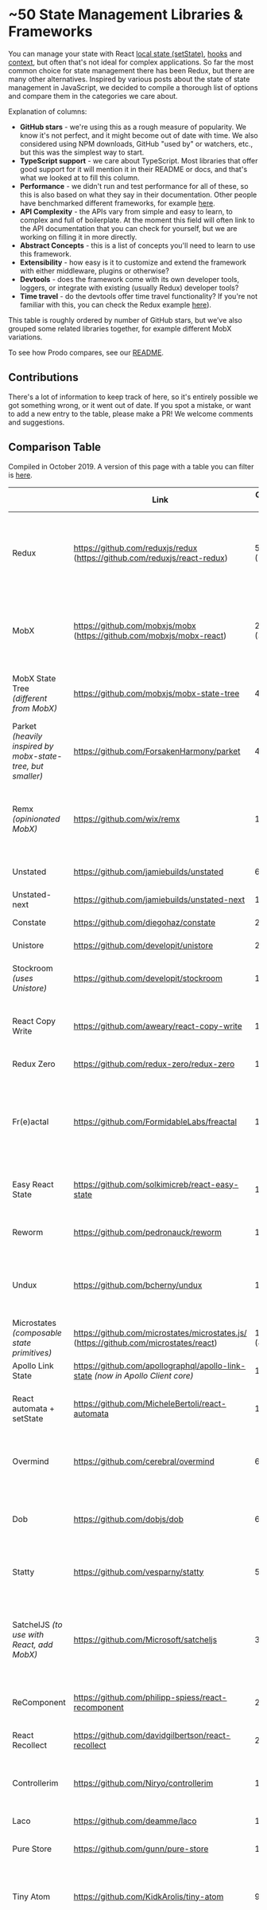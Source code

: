 # ~50 State Management Libraries & Frameworks

You can manage your state with React [local state (setState)](https://reactjs.org/docs/state-and-lifecycle.html#adding-local-state-to-a-class), [hooks](https://reactjs.org/docs/hooks-intro.html) and [context](https://reactjs.org/docs/context.html), but often that's not ideal for complex applications. So far the most common choice for state management there has been Redux, but there are many other alternatives. Inspired by various posts about the state of state management in JavaScript, we decided to compile a thorough list of options and compare them in the categories we care about.

Explanation of columns:

- **GitHub stars** - we're using this as a rough measure of popularity. We know it's not perfect, and it might become out of date with time. We also considered using NPM downloads, GitHub "used by" or watchers, etc., but this was the simplest way to start.
- **TypeScript support** - we care about TypeScript. Most libraries that offer good support for it will mention it in their README or docs, and that's what we looked at to fill this column.
- **Performance** - we didn't run and test performance for all of these, so this is also based on what they say in their documentation. Other people have benchmarked different frameworks, for example [here](https://krausest.github.io/js-framework-benchmark/current.html).
- **API Complexity** - the APIs vary from simple and easy to learn, to complex and full of boilerplate. At the moment this field will often link to the API documentation that you can check for yourself, but we are working on filling it in more directly.
- **Abstract Concepts** - this is a list of concepts you'll need to learn to use this framework.
- **Extensibility** - how easy is it to customize and extend the framework with either middleware, plugins or otherwise?
- **Devtools** - does the framework come with its own developer tools, loggers, or integrate with existing (usually Redux) developer tools?
- **Time travel** - do the devtools offer time travel functionality? If you're not familiar with this, you can check the Redux example [here](https://medium.com/the-web-tub/time-travel-in-react-redux-apps-using-the-redux-devtools-5e94eba5e7c0)).

This table is roughly ordered by number of GitHub stars, but we’ve also grouped some related libraries together, for example different MobX variations.

To see how Prodo compares, see our [README](https://github.com/prodo-dev/prodo).

## Contributions

There's a lot of information to keep track of here, so it's entirely possible we got something wrong, or it went out of date. If you spot a mistake, or want to add a new entry to the table, please make a PR! We welcome comments and suggestions.

## Comparison Table

Compiled in October 2019. A version of this page with a table you can filter is [here](https://prodo-dev.github.io/state-management/).

|| Link | GitHub Stars | TypeScript support | Performance | API Complexity | Abstract concepts | Extensibility | Devtools | Time travel |
| ----------------------------------------------------------- | ------------------------------------------------------------------------------------- | -------------- | ------------------------------------------------------------------------------------------------------------------------------------------------------------------------- | ------------------------------------------------------------------------------------------------------------------------------------------------------------------------------------------------------------------------------ | -------------------------------------------------------------------------------------------------------- | ----------------------------------------------------------------------------------------- | ------------------------ | --------------------------------------------------------------------- | ----------- |
| Redux | https://github.com/reduxjs/redux (https://github.com/reduxjs/react-redux) | 51k (18.2k) | https://redux.js.org/recipes/usage-with-typescript#usage-with-typescript (yes, but adds a fair bit of boilerplate/effort) | https://redux.js.org/faq/performance | https://redux.js.org/api/api-reference | actions, action creators, reducers, store, dispatch, thunk, saga, observable… | Middleware | https://github.com/reduxjs/redux-devtools | yes |
| MobX | https://github.com/mobxjs/mobx (https://github.com/mobxjs/mobx-react) | 20.7k (3.9k) | not mentioned | Not discussed much in docs; a bit worse than Redux in https://krausest.github.io/js-framework-benchmark/current.html (looking at react-mobx, not mobx-jsx) | https://mobx.js.org/refguide/api.html | decorators, observable state, computed values, reactions, actions | not mentioned | https://github.com/mobxjs/mobx-devtools | no |
| MobX State Tree _(different from MobX)_ | https://github.com/mobxjs/mobx-state-tree | 4.8k | “Typescript typings are included in the packages.” | "If you have a performance critical application that handles a huge amount of mutable data, you will probably be better off by using 'raw' MobX…” | https://github.com/mobxjs/mobx-state-tree#api-overview | tree, node, type, state, model, actions, views | Middleware | Supports MobX DevTools, Reactotron or Redux | yes |
| Parket _(heavily inspired by mobx-state-tree, but smaller)_ | https://github.com/ForsakenHarmony/parket | 408 | not mentioned | not mentioned | | proxies, symbols, decorators, observe, connect, unistore | not mentioned | no | no |
| Remx _(opinionated MobX)_ | https://github.com/wix/remx | 113 | not mentioned | talks about MobX but not specifically this library | https://github.com/wix/remx#api | implements redux (flux) architecture in MobX, state, getters, setters, connect | want to avoid middleware | maybe MobX? + logger/debugger | no |
| Unstated | https://github.com/jamiebuilds/unstated | 6.9k | not mentioned much, some types exist | not mentioned | “Simple” | container, subscribe, provider | not mentioned | debugger: https://github.com/sindresorhus/unstated-debug | no |
| Unstated-next | https://github.com/jamiebuilds/unstated-next | 1.5k | written in typescript | Claims to be faster than Redux in the docs | Based on hooks, so should be easy to learn | container, hooks | not mentioned | no? | no |
| Constate | https://github.com/diegohaz/constate | 2.1k | has an example | not mentioned | Simple (https://github.com/diegohaz/constate#api) | hooks, context | not mentioned | no | no |
| Unistore | https://github.com/developit/unistore | 2.6k | not mentioned | not mentioned | https://github.com/developit/unistore#api | store, actions | not mentioned | Supports Redux devtools extension | ? |
| Stockroom _(uses Unistore)_ | https://github.com/developit/stockroom | 1.6k | not mentioned | not mentioned much (performance demo) | https://github.com/developit/stockroom#api | unistore, worker, stockroom module | not mentioned | no (although can use Redux devtools extension for Unistore?) | no |
| React Copy Write | https://github.com/aweary/react-copy-write | 1.8k | not mentioned | not mentioned | | immer, immutable state, mutate, optimized selector | not mentioned | no | no |
| Redux Zero | https://github.com/redux-zero/redux-zero | 1.8k | https://github.com/redux-zero/redux-zero#typescript | not mentioned | | store, actions, no reducers | Middleware | Yes + integrates with Redux DevTools | ? |
| Fr(e)actal | https://github.com/FormidableLabs/freactal | 1.7k | not mentioned | not mentioned | https://github.com/FormidableLabs/freactal#api-documentation | provideState, injectState, effects, intermediate state, computed values, multiple states | not mentioned | no | no |
| Easy React State | https://github.com/solkimicreb/react-easy-state | 1.6k | not mentioned | "It performs a bit better than MobX and similarly to Redux.” (https://github.com/krausest/js-framework-benchmark) | | store, view | not mentioned | no | no |
| Reworm | https://github.com/pedronauck/reworm | 1.4k | has typings | not mentioned | Simple https://github.com/pedronauck/reworm) | provider, get & set, selector, subscribe | not mentioned | no | no |
| Undux | https://github.com/bcherny/undux | 1.3k | “Complete type-safety, no exceptions” | not mentioned | Simple (get, set) | store, container, effects, subscriptions = Rx observables | Plugins | Logger + Supports Redux DevTools extension | yes |
| Microstates _(composable state primitives)_ | https://github.com/microstates/microstates.js/ (https://github.com/microstates/react) | 1.3k (45) | (different composable / transpilation free type system) | not mentioned | | microstates, transitions, state machines | not mentioned | no | no |
| Apollo Link State | https://github.com/apollographql/apollo-link-state _(now in Apollo Client core)_ | 1.4k | Apollo provides tools to generate types | | | | | https://github.com/apollographql/apollo-client-devtools | no |
| React automata + setState | https://github.com/MicheleBertoli/react-automata | 1.2k | not mentioned | not mentioned | https://github.com/MicheleBertoli/react-automata#api | state machines, xstate, transition, Action, State | not mentioned | Can connect to Redux DevTools Extension (if using with Redux?) | ? |
| Overmind | https://github.com/cerebral/overmind | 680 | "Overmind is written in Typescript and it is written with a focus on you dedicating as little time as possible to help Typescript understand what your app is all about.” | (they don’t talk about perfomance much) | https://overmindjs.org/api/action?view=react&typescript=false | state, actions, effects, operators | not mentioned | yes | no |
| Dob | https://github.com/dobjs/dob | 651 | not mentioned | not mentioned | | proxy, decorators: observable, inject, Connect, Action | not mentioned | https://github.com/dobjs/dob-react-devtools (also can bind to redux?) | no |
| Statty | https://github.com/vesparny/statty | 519 | not mentioned | not mentioned | https://github.com/vesparny/statty | Provider, State, selector, updater | not mentioned | no | no |
| SatchelJS _(to use with React, add MobX)_ | https://github.com/Microsoft/satcheljs | 339 | Written in TypeScript, examples assume it | “Satchel enables a very performant UI, only rerendering the minimal amount necessary. MobX makes UI updates very efficient by automatically detecting specifically what components need to rerender for a given state change.” | | store, observer decorator, action creator, dispatch, murator, orchestrator, mutatorAction | not mentioned | maybe MobX? | no |
| ReComponent | https://github.com/philipp-spiess/react-recomponent | 269 | “Comes with TypeScript definitions built-in.” | not mentioned | https://github.com/philipp-spiess/react-recomponent#api-reference | reducer components, effects | not mentioned | no | no |
| React Recollect | https://github.com/davidgilbertson/react-recollect | 250 | https://github.com/davidgilbertson/react-recollect#usage-with-typescript | not mentioned | https://github.com/davidgilbertson/react-recollect#api | immutable store, collect, selector, updater | not mentioned | debugger | no |
| Controllerim | https://github.com/Niryo/controllerim | 196 | not mentioned | “Controllerim utilizes Mobx behind the scenes for all the performance boosts (Memoizes values, calculates dependencies and renders only when trully needed)” | https://github.com/Niryo/controllerim#api | controller, observer | not mentioned | maybe MobX? | no |
| Laco | https://github.com/deamme/laco | 162 | not mentioned | not mentioned | https://github.com/deamme/laco#api (inspired by redux and unstated) | inferno, store, actions, subscribe | | Partially supports Redux devTools and React Native debugger | yes |
| Pure Store | https://github.com/gunn/pure-store | 102 | “It also works excellently with typescript.” | not mentioned | “Simple” | store, update, subscribe | not mentioned | no | no |
| Tiny Atom | https://github.com/KidkArolis/tiny-atom | 90 | not mentioned | “highly optimised with batched rerenders” | “tiny api - easy to understand, easy to adapt” (https://kidkarolis.github.io/tiny-atom/api-reference/) | atom, actions, async actions, connect, provider, consumer, updater, | custom `evolve` hook | Logger + Redux DevTools integration | |
| Alfa | https://github.com/lsm/alfa | 80 | not mentioned | “Fast – Alfa wraps your components with a thin layer. It introduces little to no performance impacts.” | “Only 4 functions/APIs to learn” (https://lsm.github.io/alfa/#/?id=api) | inject, subscribe, provide, actions, dynamic keys, store | not mentioned | no | no |
| Reim | https://github.com/IniZio/reim | 79 | “Typing support for Typescript & Flow” | not mentioned | | immer, immutable state, store, snapshot, actions, State | not mentioned | Supports Redux Dev Tools | ? |
| React Recontext | https://github.com/minhtc/react-recontext | 78 | not mentioned | not mentioned | Simple (https://github.com/minhtc/react-recontext#api) | store, provider, actions, action creators, connect, dispatch | not mentioned | Logger | no |
| Pullstate | https://github.com/lostpebble/pullstate | 75 | "Built with Typescript, providing a great dev experience if you're using it too.” | not mentioned | | store, update, subscriptions, reactions, async actions, immer | not mentioned | no | no |
| Dakpan | https://github.com/houfio/dakpan | 64 | “TypeScript types come bundled” | not mentioned | https://dakpan.houf.io/usage.html | hooks, actions | not mentioned | no | no |
| Hookstate | https://github.com/avkonst/hookstate | 44 | "First-class Typescript support. Complete type inferrence for any complexity of structures of managed state data. Full intellisense support tested in VS Code.” | “Incredible performance based on unique method for tracking of used/rendered and updated state segments.” (https://hookstate.netlify.com/performance-demo-large-table …) | | global, local and scoped state | Plugins | no | no |
| ClearX | https://github.com/Autodesk/clearx | 40 | not mentioned | not mentioned | https://github.com/Autodesk/clearx#api | store, paths, | not mentioned | no | no |
| Refnux | https://github.com/algesten/refnux | 36 | not mentioned | not mentioned | | like redux but functions instead of reducers | not mentioned | no | no |
| Stator | https://github.com/cs01/stator | 26 | not mentioned | not mentioned | “Intuitive, Small API: Similar to React's, with no boilerplate necessary” https://github.com/cs01/stator | store, subscriptions | Middleware | no | no |
| Hez | https://github.com/linq2js/hez | 21 | not mentioned | not mentioned | | store, actions, hooks | not mentioned | no | no |
| Sunfish | https://github.com/tzilist/Sunfish | 17 | not mentioned | “Updating React can be expensive. Updates to state only happen when the developer deems it necessary.” | https://github.com/tzilist/Sunfish#api | transaction, pipe | not mentioned | no | no |
| Elfi | https://github.com/madx/elfi | 16 | not mentioned | not mentioned | Simple | store, dispatch, subscribe | Middleware | Logger | no |

Some other state-related libraries that haven't made it into the table:

- [baobab](https://github.com/Yomguithereal/baobab)
- [cycle-onionify](https://github.com/staltz/cycle-onionify)
- [freezer](https://github.com/arqex/freezer)
- [jetemit](https://github.com/uxitten/jetemit)
- [jumpsuit](https://github.com/jsonmaur/jumpsuit) (deprecated)
- [microstate](https://github.com/estrattonbailey/microstate) (archived)
- [reactObservableStore](https://github.com/taviroquai/ReactObservableStore)
- [react-contextual](https://github.com/drcmda/react-contextual)
- [react-refetch](https://github.com/heroku/react-refetch)
- [react-simplified](https://gitlab.com/eidheim/react-simplified)
- [ReduxX](https://github.com/msteckyefantis/reduxx) (taken down)
- [redux-lightweight](https://github.com/doniyor2109/redux-lightweight)
- [rematch](https://github.com/rematch/rematch)
- [rosmaro](https://rosmaro.js.org/)
